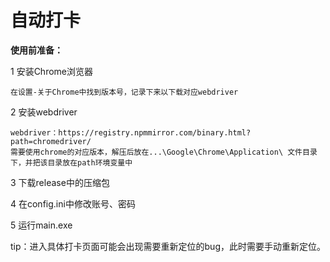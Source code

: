 # 自动打卡

**使用前准备：**

1 安装Chrome浏览器
    
    在设置-关于Chrome中找到版本号，记录下来以下载对应webdriver

2 安装webdriver

    webdriver：https://registry.npmmirror.com/binary.html?path=chromedriver/
    需要使用chrome的对应版本，解压后放在...\Google\Chrome\Application\ 文件目录下，并把该目录放在path环境变量中

3 下载release中的压缩包

4 在config.ini中修改账号、密码

5 运行main.exe

tip：进入具体打卡页面可能会出现需要重新定位的bug，此时需要手动重新定位。
